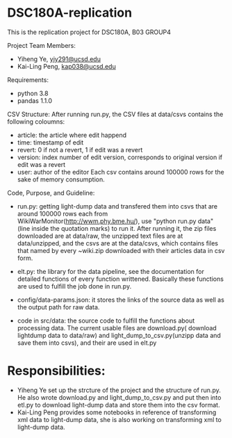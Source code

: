 # DSC180A-replication

This is the replication project for DSC180A, B03 GROUP4

Project Team Members:
- Yiheng Ye, yiy291@ucsd.edu
- Kai-Ling Peng, kap038@ucsd.edu

Requirements:
- python 3.8
- pandas 1.1.0

CSV Structure:
After running run.py, the CSV files at data/csvs contains the following coloumns: 
- article: the article where edit happend
- time: timestamp of edit
- revert: 0 if not a revert, 1 if edit was a revert
- version: index number of edit version, corresponds to original version if edit was a revert
- user: author of the editor
Each csv contains around 100000 rows for the sake of memory consumption. 

Code, Purpose, and Guideline:

- run.py: getting light-dump data and transfered them into csvs that are around 100000 rows each from WikiWarMonitor(http://wwm.phy.bme.hu/), 
          use "python run.py data" (line inside the quotation marks) to run it. After running it, the zip files downloaded are 
          at data/raw, the unzipped text files are at data/unzipped, and the csvs are at the data/csvs, which contains files
          that named by every ~wiki.zip downloaded with their articles data in csv form.

- elt.py: the library for the data pipeline, see the documentation for detailed functions of every function writtened. Basically
          these functions are used to fulfill the job done in run.py.

- config/data-params.json: it stores the links of the source data as well as the output path for raw data.

- code in src/data: the source code to fulfill the functions about processing data. The current usable files are download.py(
                    download lightdump data to data/raw) and light_dump_to_csv.py(unzipp data and save them into csvs), and
                    their are used in elt.py

# Responsibilities:
- Yiheng Ye set up the strcture of the project and the structure of run.py. He also wrote download.py and light_dump_to_csv.py and put then into etl.py to download 
    light-dump data and store them into the csv format.
- Kai-Ling Peng provides some notebooks in reference of transforming xml data to light-dump data, she is also working on transforming xml to light-dump data.